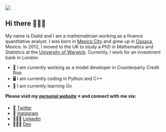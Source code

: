 
![](https://raw.github.com/quantgirluk/quantgirluk/master/QuantGirl.png)

## Hi there 🙋🏽‍♀️

My name is Dialid and I am a mathematician working as a finance quantitative analyst. I was born in [Mexico City](https://en.wikipedia.org/wiki/Mexico_City) and grew up in [Oaxaca](https://en.wikipedia.org/wiki/Oaxaca), Mexico. In 2012, I moved to the UK to study a PhD in Mathematics and Statistics at the [University of Warwick](https://warwick.ac.uk/). Currently, I work for an investment bank in London.

- 🔭 I am currently working as a model developer in Counterparty Credit Risk
- 🖥 I am currently coding in Python and C++
- 🌱 I am currently learning Go

**Please visit my [personal website](https://quantgirl.blog/) ⭐ and connect with me via:**

- 🦜 [Twitter](https://twitter.com/Quant_Girl)
- 📸 [Instagram](https://www.instagram.com/quantgirl_mx/)
- 👩🏽‍💼 [Linkedin](https://www.linkedin.com/feed/)
- 👩🏽‍💻 [Dev](https://dev.to/quantgirluk)





<!--
**quantgirluk/quantgirluk** is a ✨ _special_ ✨ repository because its `README.md` (this file) appears on your GitHub profile.


